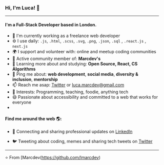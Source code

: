 ### Hi, I'm Luca! 👋
---

#### I'm a Full-Stack Developer based in London.

- 🏢 I'm currently working as a freelance web developer
- ⚙️ I use daily: `.js`, `.html`, `.scss`, `.svg`, `.png`, `.json`, `.sql` , `.react.js` , `next.js`
- 🌍 I support and volunteer with: online and meetup coding communities
- 💅 Active community member of: **Marcdev's**
- 🌱 Learning more about and studying: **Open Source, React, CS Algorithms**
- 💬 Ping me about: **web development**, **social media**, **diversity & inclusion**, **mentorship**
- 📫 Reach me asap: <a href="https://twitter.com/Lmarc_dev/">Twitter</a> or luca.marcdev@gmail.com
- 💜 Interests: Programming, teaching, foodie, anything tech
- 😄 Passionate about accessibility and committed to a web that works for everyone
- <link href="ij" />
#### Find me around the web 🌎:
- 💼 Connecting and sharing professional updates on <a href="https://www.linkedin.com/in/369b77252/">LinkedIn</a>

- 🐦 Tweeting about coding, memes and sharing tech tweets on <a href="https://twitter.com/Lmarc_dev/">Twitter</a>


---

⭐️ From [Marcdev(https://github.com/lmarcdev)

